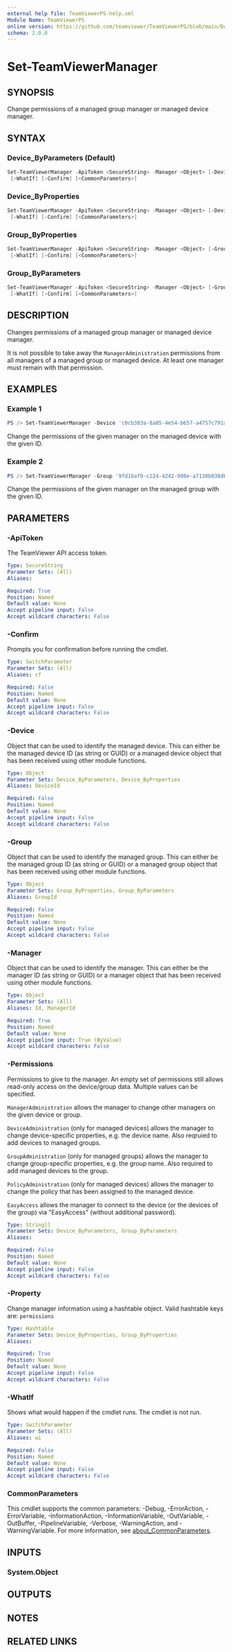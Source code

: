```yaml
---
external help file: TeamViewerPS-help.xml
Module Name: TeamViewerPS
online version: https://github.com/teamviewer/TeamViewerPS/blob/main/Docs/Cmdlets_help/Set-TeamViewerManager.md
schema: 2.0.0
---
```


# Set-TeamViewerManager

## SYNOPSIS

Change permissions of a managed group manager or managed device manager.

## SYNTAX

### Device_ByParameters (Default)

```powershell
Set-TeamViewerManager -ApiToken <SecureString> -Manager <Object> [-Device <Object>] [-Permissions <String[]>]
 [-WhatIf] [-Confirm] [<CommonParameters>]
```

### Device_ByProperties

```powershell
Set-TeamViewerManager -ApiToken <SecureString> -Manager <Object> [-Device <Object>] -Property <Hashtable>
 [-WhatIf] [-Confirm] [<CommonParameters>]
```

### Group_ByProperties

```powershell
Set-TeamViewerManager -ApiToken <SecureString> -Manager <Object> [-Group <Object>] -Property <Hashtable>
 [-WhatIf] [-Confirm] [<CommonParameters>]
```

### Group_ByParameters

```powershell
Set-TeamViewerManager -ApiToken <SecureString> -Manager <Object> [-Group <Object>] [-Permissions <String[]>]
 [-WhatIf] [-Confirm] [<CommonParameters>]
```

## DESCRIPTION

Changes permissions of a managed group manager or managed device manager.

It is not possible to take away the `ManagerAdministration` permissions from
all managers of a managed group or managed device. At least one manager must
remain with that permission.

## EXAMPLES

### Example 1

```powershell
PS /> Set-TeamViewerManager -Device 'c0cb303a-8a85-4e54-b657-a4757c791aef' -Manager '57e8f75e-8e6f-4450-a59d-10e02ccf5986' -Permissions 'EasyAccess', 'ManagerAdministration'
```

Change the permissions of the given manager on the managed device with the given
ID.

### Example 2

```powershell
PS /> Set-TeamViewerManager -Group '9fd16af0-c224-4242-998e-a7138b038dbb' -Manager '57e8f75e-8e6f-4450-a59d-10e02ccf5986' -Permissions 'EasyAccess', 'ManagerAdministration'
```

Change the permissions of the given manager on the managed group with the given
ID.

## PARAMETERS

### -ApiToken

The TeamViewer API access token.

```yaml
Type: SecureString
Parameter Sets: (All)
Aliases:

Required: True
Position: Named
Default value: None
Accept pipeline input: False
Accept wildcard characters: False
```

### -Confirm

Prompts you for confirmation before running the cmdlet.

```yaml
Type: SwitchParameter
Parameter Sets: (All)
Aliases: cf

Required: False
Position: Named
Default value: None
Accept pipeline input: False
Accept wildcard characters: False
```

### -Device

Object that can be used to identify the managed device.
This can either be the managed device ID (as string or GUID) or a managed device
object that has been received using other module functions.

```yaml
Type: Object
Parameter Sets: Device_ByParameters, Device_ByProperties
Aliases: DeviceId

Required: False
Position: Named
Default value: None
Accept pipeline input: False
Accept wildcard characters: False
```

### -Group

Object that can be used to identify the managed group.
This can either be the managed group ID (as string or GUID) or a managed group
object that has been received using other module functions.

```yaml
Type: Object
Parameter Sets: Group_ByProperties, Group_ByParameters
Aliases: GroupId

Required: False
Position: Named
Default value: None
Accept pipeline input: False
Accept wildcard characters: False
```

### -Manager

Object that can be used to identify the manager.
This can either be the manager ID (as string or GUID) or a manager object that
has been received using other module functions.

```yaml
Type: Object
Parameter Sets: (All)
Aliases: Id, ManagerId

Required: True
Position: Named
Default value: None
Accept pipeline input: True (ByValue)
Accept wildcard characters: False
```

### -Permissions

Permissions to give to the manager.
An empty set of permissions still allows read-only access on the device/group
data. Multiple values can be specified.

`ManagerAdministration` allows the manager to change other managers on the given
device or group.

`DeviceAdministration` (only for managed devices) allows the manager to change
device-specific properties, e.g. the device name. Also reqruied to add devices
to managed groups.

`GroupAdministration` (only for managed groups) allows the manager to change
group-specific properties, e.g. the group name. Also required to add managed
devices to the group.

`PolicyAdministration` (only for managed devices) allows the manager to change
the policy that has been assigned to the managed device.

`EasyAccess` allows the manager to connect to the device (or the devices of the
group) via "EasyAccess" (without additional password).

```yaml
Type: String[]
Parameter Sets: Device_ByParameters, Group_ByParameters
Aliases:

Required: False
Position: Named
Default value: None
Accept pipeline input: False
Accept wildcard characters: False
```

### -Property

Change manager information using a hashtable object.
Valid hashtable keys are: `permissions`

```yaml
Type: Hashtable
Parameter Sets: Device_ByProperties, Group_ByProperties
Aliases:

Required: True
Position: Named
Default value: None
Accept pipeline input: False
Accept wildcard characters: False
```

### -WhatIf

Shows what would happen if the cmdlet runs.
The cmdlet is not run.

```yaml
Type: SwitchParameter
Parameter Sets: (All)
Aliases: wi

Required: False
Position: Named
Default value: None
Accept pipeline input: False
Accept wildcard characters: False
```

### CommonParameters

This cmdlet supports the common parameters: -Debug, -ErrorAction, -ErrorVariable, -InformationAction, -InformationVariable, -OutVariable, -OutBuffer, -PipelineVariable, -Verbose, -WarningAction, and -WarningVariable. For more information, see [about_CommonParameters](http://go.microsoft.com/fwlink/?LinkID=113216).

## INPUTS

### System.Object

## OUTPUTS

## NOTES

## RELATED LINKS
